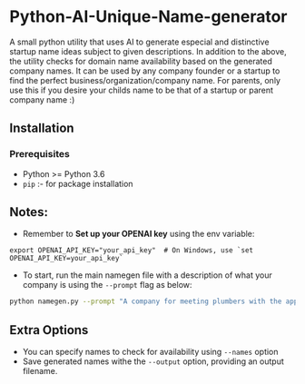 # Python-AI-Unique-Name-generator
A small python utility that uses AI to generate  especial and distinctive startup name ideas subject to given descriptions.
In addition to the above, the utility checks for domain name availability based on the generated company names.
It can be used by any company founder or a startup to find the perfect business/organization/company name. For parents, only use this if you desire your childs name to be that of a startup or parent company name :)

## Installation

### Prerequisites

- Python >= Python 3.6 
- `pip` :- for package installation

## Notes:
- Remember to **Set up your OPENAI key** using the env variable:
```
export OPENAI_API_KEY="your_api_key"  # On Windows, use `set OPENAI_API_KEY=your_api_key`
```
- To start, run the main namegen file with a description of what your company is using the ```--prompt``` flag as below:
```bash
python namegen.py --prompt "A company for meeting plumbers with the appropriate clientbase" --tld="com"
```

## Extra Options
- You can specify names to check for availability using ```--names``` option
- Save generated names withe the ```--output``` option, providing an output filename.

